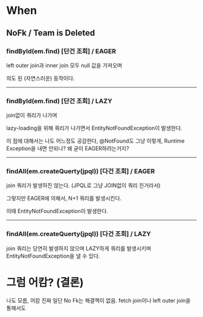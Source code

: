 # When
## NoFk / Team is Deleted

### findById(em.find) [단건 조회] / EAGER
left outer join과 inner join 모두 null 값을 가져오며

의도 된 (자연스러운) 동작이다.

---

### findById(em.find) [단건 조회] / LAZY

join없이 쿼리가 나가며

lazy-loading을 위해 쿼리가 나가면서 EntityNotFoundException이 발생한다.

이 점에 대해서는 나도 어느정도 공감한다, @NotFound도 그냥 이렇게, Runtime Exception을 내면 안되나? 왜 굳이 EAGER하려는거지?

---

### findAll(em.createQuerty(jpql)) [다건 조회] / EAGER

join 쿼리가 발생하진 않는다. (JPQL로 그냥 JOIN없이 쿼리 친거라서)

그렇지만 EAGER에 의해서, N+1 쿼리를 발생시킨다.

이때 EntityNotFoundException이 발생한다.

---

### findAll(em.createQuerty(jpql)) [다건 조회] / LAZY

join 쿼리는 당연히 발생하지 않으며
LAZY하게 쿼리를 발생시키며 EntityNotFoundException을 낼 수 있다.


# 그럼 어캄? (결론)

나도 모름, 어캄 진짜
일단 No Fk는 해결책이 없음.
fetch join이나 left outer join을 통해서도